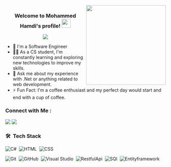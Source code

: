 
<img width="250" align="right" src="https://c.tenor.com/_DOBjnGspYAAAAAM/code-coding.gif">

<h3 align="center">
  Welcome to Mohammed Hamdi's profile!
  <img src="https://media.giphy.com/media/hvRJCLFzcasrR4ia7z/giphy.gif" width="28">
</h3>

<!-- Typing SVG by DenverCoder1 - https://github.com/DenverCoder1/readme-typing-svg -->
<p align="center">
  <a href="https://github.com/DenverCoder1/readme-typing-svg"><img src="https://readme-typing-svg.herokuapp.com/?lines=.Net-Developer;Always%20learning%20new%20things&font=Fira%20Code&center=true&width=440&height=45&color=f75c7e&vCenter=true&size=22"></a>
</p> 

- 🏢 I'm a Software Engineer
- 👨‍💻 As a CS student, I'm constantly learning and exploring new technologies to improve my skills.
- 💬 Ask me about my experience with .Net  or anything related to web development.
- ⚡ Fun Fact: I'm a coffee enthusiast and my perfect day would start and end with a cup of coffee.



### Connect with Me :

<a href="https://www.linkedin.com/in/mohammed-hamdi-699993230/" target="_blank"><img src="https://img.shields.io/badge/-Mohammed%20Hamdi-0077B5?style=for-the-badge&logo=Linkedin&logoColor=white"/></a>
<a href="https://www.facebook.com/profile.php?id=100009685148383&mibextid=ZbWKwL" target="_self"><img src="https://img.shields.io/badge/-Mohamed%20Hamdy-0077B5?style=for-the-badge&logo=facebook&logoColor=white"/></a>
### 🛠 &nbsp;Tech Stack
![C#](https://img.shields.io/badge/-C#-05122A?style=flat&logo=c#)&nbsp;
![HTML](https://img.shields.io/badge/-HTML-05122A?style=flat&logo=HTML5)&nbsp;
![CSS](https://img.shields.io/badge/-CSS-05122A?style=flat&logo=CSS3&logoColor=1572B6)&nbsp;

![Git](https://img.shields.io/badge/-Git-05122A?style=flat&logo=git)&nbsp;
![GitHub](https://img.shields.io/badge/-GitHub-05122A?style=flat&logo=github)&nbsp;
![Visual Studio ](https://img.shields.io/badge/-Visual%20Studio%2005122A?style=flat&logo=visual-studio&logoColor=007ACC)&nbsp;
![RestfulApi](https://img.shields.io/badge/-Restful-05122A?style=flat&logo=RestfulApi)&nbsp;
![SQl](https://img.shields.io/badge/-SQL-05122A?style=flat&logo=SQL)&nbsp;
![Entityframework](https://img.shields.io/badge/-EntityFramework%20-05122A?style=flat&logo=EntityFramework)&nbsp;




